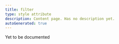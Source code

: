 ```yaml
---
title: filter
type: style attribute
description: Content page. Has no description yet.
autoGenerated: true
---
```


Yet to be documented